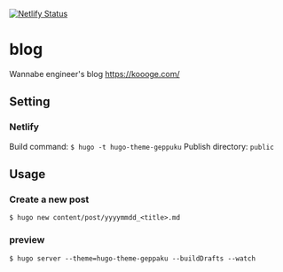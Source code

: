 [![Netlify Status](https://api.netlify.com/api/v1/badges/71845e36-dbab-43e6-bf95-81c88aa0959f/deploy-status)](https://app.netlify.com/sites/koooge/deploys)

# blog
Wannabe engineer's blog https://koooge.com/

## Setting
### Netlify
Build command: `$ hugo -t hugo-theme-geppuku`
Publish directory: `public`

## Usage
### Create a new post
```
$ hugo new content/post/yyyymmdd_<title>.md
```

### preview
```
$ hugo server --theme=hugo-theme-geppaku --buildDrafts --watch
```